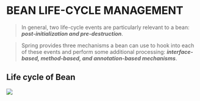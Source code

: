 # BEAN LIFE-CYCLE MANAGEMENT

> In general, two life-cycle events are particularly relevant to a bean: _**post-initialization and pre-destruction**_.

> Spring provides three mechanisms a bean can use to hook into each of these events and perform some additional processing: _**interface-based, method-based, and annotation-based mechanisms**_.


## Life cycle of Bean

<img src="https://i.imgur.com/EUE39GW.png"/>
<!--stackedit_data:
eyJoaXN0b3J5IjpbNzAxMTgxNDY0LC0xODA5NjM4NDMyXX0=
-->